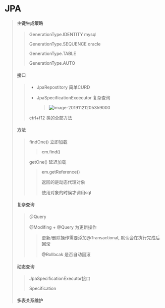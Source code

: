 # JPA

> #### 主键生成策略
>
> > GenerationType.IDENTITY  mysql
> >
> > GenerationType.SEQUENCE   oracle
> >
> > GenerationType.TABLE    
> >
> > GenerationType.AUTO
>
> #### 接口
>
> > * JpaRepostitory					   简单CURD
> >
> > * JpaSpecificationExcecutor   复杂查询
> >
> >   > ![image-20191121205359000](/home/ningmeng/文档/java/img/image-20191121205359000.png)
> >
> > ctrl+f12 类的全部方法
> >
>
> #### 方法
>
> > findOne()    立即加载
> >
> > > em.find()
> >
> > getOne()      延迟加载
> >
> > > em.getReference()
> > >
> > > 返回的是动态代理对象
> > >
> > > 使用对象的时候才调用sql
>
> #### 复杂查询
>
> > ＠Query
> >
> > @Modifing + @Query 为更新操作
> >
> > > 更新/删除操作需要添加@Transactional, 默认会在执行完成后回滚
> > >
> > > @Rollbcak 是否自动回滚
>
> #### 动态查询
>
> >JpaSpecificationExecutor接口
> >
> >Specification<T>
>
> #### 多表关系维护
>
> > 



